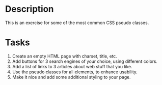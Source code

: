 # Description

This is an exercise for some of the most common CSS pseudo classes.

# Tasks

1.  Create an empty HTML page with charset, title, etc.
2.  Add buttons for 3 search engines of your choice, using different colors.
3.  Add a list of links to 3 articles about web stuff that you like.
4.  Use the pseudo classes for all elements, to enhance usability.
5.  Make it nice and add some additional styling to your page.
